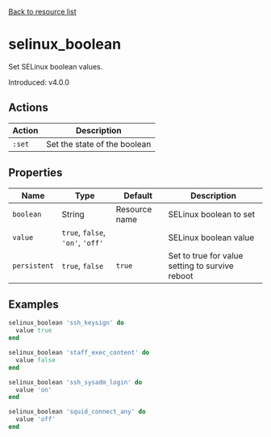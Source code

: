 [Back to resource list](../README.md#resources)

# selinux_boolean

Set SELinux boolean values.

Introduced: v4.0.0

## Actions

| Action | Description                  |
| ------ | ---------------------------- |
| `:set` | Set the state of the boolean |

## Properties

| Name         | Type                             | Default       | Description                                     |
| ------------ | -------------------------------- | ------------- | ----------------------------------------------- |
| `boolean`    | String                           | Resource name | SELinux boolean to set                          |
| `value`      | `true`, `false`, `'on'`, `'off'` |               | SELinux boolean value                           |
| `persistent` | `true`, `false`                  | `true`        | Set to true for value setting to survive reboot |

## Examples

```ruby
selinux_boolean 'ssh_keysign' do
  value true
end

```

```ruby
selinux_boolean 'staff_exec_content' do
  value false
end
```

```ruby
selinux_boolean 'ssh_sysadm_login' do
  value 'on'
end
```

```ruby
selinux_boolean 'squid_connect_any' do
  value 'off'
end
```
